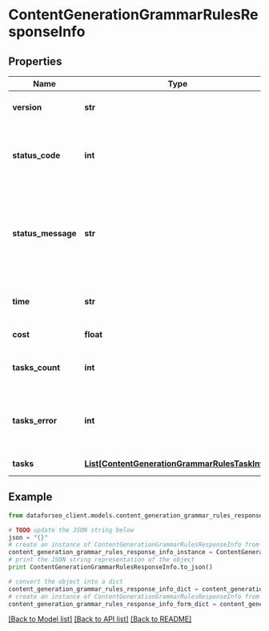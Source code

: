 # ContentGenerationGrammarRulesResponseInfo


## Properties

Name | Type | Description | Notes
------------ | ------------- | ------------- | -------------
**version** | **str** | the current version of the API | [optional] 
**status_code** | **int** | general status code you can find the full list of the response codes here | [optional] 
**status_message** | **str** | general informational message you can find the full list of general informational messages here | [optional] 
**time** | **str** | total execution time, seconds | [optional] 
**cost** | **float** | total tasks cost, USD | [optional] 
**tasks_count** | **int** | the number of tasks in the tasks array | [optional] 
**tasks_error** | **int** | the number of tasks in the tasks array returned with an error | [optional] 
**tasks** | [**List[ContentGenerationGrammarRulesTaskInfo]**](ContentGenerationGrammarRulesTaskInfo.md) | array of tasks | [optional] 

## Example

```python
from dataforseo_client.models.content_generation_grammar_rules_response_info import ContentGenerationGrammarRulesResponseInfo

# TODO update the JSON string below
json = "{}"
# create an instance of ContentGenerationGrammarRulesResponseInfo from a JSON string
content_generation_grammar_rules_response_info_instance = ContentGenerationGrammarRulesResponseInfo.from_json(json)
# print the JSON string representation of the object
print ContentGenerationGrammarRulesResponseInfo.to_json()

# convert the object into a dict
content_generation_grammar_rules_response_info_dict = content_generation_grammar_rules_response_info_instance.to_dict()
# create an instance of ContentGenerationGrammarRulesResponseInfo from a dict
content_generation_grammar_rules_response_info_form_dict = content_generation_grammar_rules_response_info.from_dict(content_generation_grammar_rules_response_info_dict)
```
[[Back to Model list]](../README.md#documentation-for-models) [[Back to API list]](../README.md#documentation-for-api-endpoints) [[Back to README]](../README.md)


